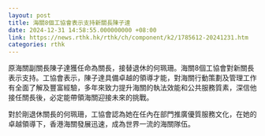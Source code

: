 ```yaml
---
layout: post
title: 海關8個工協會表示支持新關長陳子達
date: 2024-12-31 14:58:55.000000000 +08:00
link: https://news.rthk.hk/rthk/ch/component/k2/1785612-20241231.htm
categories: rthk
---
```


原海關副關長陳子達獲任命為關長，接替退休的何珮珊。海關8個工協會對新關長表示支持。工協會表示，陳子達具備卓越的領導才能，對海關行動策劃及管理工作有全面了解及豐富經驗，多年來致力提升海關的執法效能和公共服務質素，深信他接任關長後，必定能帶領海關迎接未來的挑戰。

對於剛退休關長的何珮珊，工協會認為她在任內在部門推廣優質服務文化，在她的卓越領導下，香港海關發展迅速，成為世界一流的海關隊伍。
